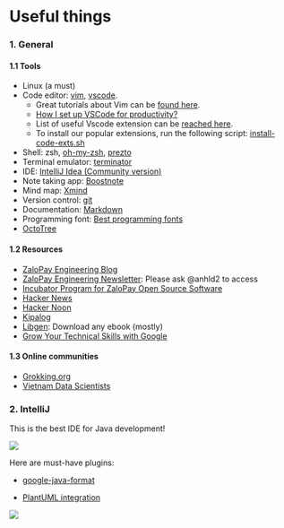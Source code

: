 Useful things
======================

### 1. General

#### 1.1 Tools

- Linux (a must)
- Code editor: [vim](http://www.openvim.com/), [vscode](https://code.visualstudio.com/). 
  - Great tutorials about Vim can be [found here](https://www.openvim.com/). 
  - [How I set up VSCode for productivity?](https://medium.com/@whizzoe/how-i-set-up-vscode-for-productivity-checklist-c8ea1539646a?sk=46566808cf2862e09e3cbe8fc914f2ae)
  - List of useful Vscode extension can be [reached here](https://medium.freecodecamp.org/here-are-some-super-secret-vs-code-hacks-to-boost-your-productivity-20d30197ac76). 
  - To install our popular extensions, run the following script: [install-code-exts.sh](install-code-exts.sh)
- Shell: zsh, [oh-my-zsh](https://github.com/robbyrussell/oh-my-zsh), [prezto](https://github.com/sorin-ionescu/prezto)
- Terminal emulator: [terminator](https://askubuntu.com/questions/829045/how-do-i-install-terminator)
- IDE: [IntelliJ Idea (Community version)](https://www.jetbrains.com/idea/)
- Note taking app: [Boostnote](https://boostnote.io/)
- Mind map: [Xmind](https://www.xmind.net/)
- Version control: [git](https://www.atlassian.com/git/tutorials)
- Documentation: [Markdown](https://www.markdowntutorial.com/)
- Programming font: [Best programming fonts](https://itnext.io/11-best-programming-fonts-724283a9ed57)
- [OctoTree](https://chrome.google.com/webstore/detail/octotree/bkhaagjahfmjljalopjnoealnfndnagc)

#### 1.2 Resources
- [ZaloPay Engineering Blog](https://engineering.zalopay.vn/)
- [ZaloPay Engineering Newsletter](https://www.getrevue.co/profile/zalopay-engineering): Please ask @anhld2 to access
- [Incubator Program for ZaloPay Open Source Software](https://gitlab.zalopay.vn/zalopay-oss)
- [Hacker News](https://news.ycombinator.com/)
- [Hacker Noon](https://hackernoon.com/)
- [Kipalog](https://kipalog.com/)
- [Libgen](http://libgen.io/): Download any ebook (mostly)
- [Grow Your Technical Skills with Google](https://techdevguide.withgoogle.com/)

#### 1.3 Online communities
- [Grokking.org](https://www.grokking.org/)
- [Vietnam Data Scientists](https://www.facebook.com/groups/vietnam.data.scientists/)

### 2. IntelliJ

This is the best IDE for Java development!

![](https://www.jetbrains.com/idea/img/screenshots/idea_overview_5_1.png)

Here are must-have plugins:

- [google-java-format](https://plugins.jetbrains.com/plugin/8527-google-java-format)

- [PlantUML integration](https://plugins.jetbrains.com/plugin/7017-plantuml-integration)

![](https://plugins.jetbrains.com/files/7017/screenshot_14265.png)

